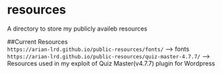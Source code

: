 # resources
A directory to store my publicly availeb resources

##Current Resources  
`https://arian-lrd.github.io/public-resources/fonts/` --> fonts  
`https://arian-lrd.github.io/public-resources/quiz-master-4.7.7/` --> Resources used in my exploit of Quiz Master(v4.7.7) plugin for Wordpress  
